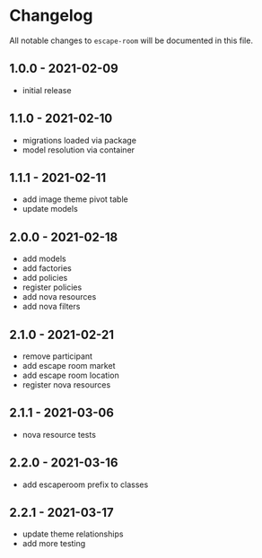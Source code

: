 # Changelog

All notable changes to `escape-room` will be documented in this file.

## 1.0.0 - 2021-02-09

- initial release

## 1.1.0 - 2021-02-10

- migrations loaded via package
- model resolution via container

## 1.1.1 - 2021-02-11

- add image theme pivot table
- update models

## 2.0.0 - 2021-02-18

- add models
- add factories
- add policies
- register policies
- add nova resources
- add nova filters

## 2.1.0 - 2021-02-21

- remove participant
- add escape room market
- add escape room location
- register nova resources

## 2.1.1 - 2021-03-06

- nova resource tests

## 2.2.0 - 2021-03-16

- add escaperoom prefix to classes

## 2.2.1 - 2021-03-17

- update theme relationships
- add more testing
